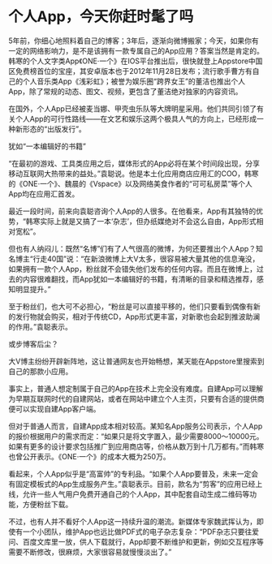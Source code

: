 # 个人App，今天你赶时髦了吗

5年前，你细心地照料着自己的博客；3年后，逐渐向微博搬家；今天，如果你有一定的网络影响力，是不是该拥有一款专属自己的App应用？答案当然是肯定的。韩寒的个人文字类App《ONE·一个》在IOS平台推出后，很快就登上Appstore中国区免费榜首位的宝座，其安卓版本也于2012年11月28日发布；流行歌手曹方有自己的个人音乐类App《浅彩虹》；被誉为娱乐圈“跨界女王”的董洁也推出个人App，除了常规的动态、图文、视频，更包含了董洁绝对独家的内容资讯。

在国外，个人App已经被麦当娜、甲壳虫乐队等大牌明星采用。他们共同引领了有关个人App的可行性路线——在文艺和娱乐这两个极具人气的方向上，已经形成一种新形态的“出版发行”。

犹如“一本编辑好的书籍”

“在最初的游戏、工具类应用之后，媒体形式的App必将在某个时间段出现，分享移动互联网大热带来的益处。”袁聪说。他是本土化应用商店应用汇的COO，韩寒的《ONE·一个》、魏晨的《Vspace》以及网络美食作者的“可可私房菜”等个人App均在应用汇首发。

最近一段时间，前来向袁聪咨询个人App的人很多。在他看来，App有其独特的优势，“韩寒实际上就是又搞了一本‘杂志’，但办纸媒绝对不会这么自由，App形式相对宽松”。

但也有人纳闷儿：既然“名博”们有了人气很高的微博，为何还要推出个人App？知名博主“行走40国”说：“在新浪微博上大V太多，很容易被大量其他的信息淹没，如果拥有一款个人App，粉丝就不会错失他们发布的任何内容。而且在微博上，过去的内容很难翻找，而App犹如一本编辑好的书籍，有清晰的目录和精选推荐，感知明显提升。”

至于粉丝们，也大可不必担心，“粉丝是可以直接平移的，他们只要看到偶像有新的发行物就会购买，相对于传统CD，App形式更丰富，对新歌也会起到推波助澜的作用。”袁聪表示。

或步博客后尘？

大V博主纷纷开辟新阵地，这让普通网友也开始畅想，某天能在Appstore里搜索到自己的那款小应用。

事实上，普通人想定制属于自己的App在技术上完全没有难度。自建App可以理解为早期互联网时代的自建网站，或者在网站中建立个人主页，只要有合适的提供商便可以实现自建App客户端。

但对于普通人而言，自建App成本相对较高。某知名App服务公司表示，个人App的报价根据用户的需求而定：“如果只是将文字置入，最少需要8000～10000元。如果有更多的设计要求包括推广到应用商店等，价格从数万到十几万都有。”而韩寒也曾公开表示。《ONE·一个》的成本大概为250万。

看起来，个人App似乎是“高富帅”的专利品。“如果个人App要普及，未来一定会有固定模板式的App生成服务产生。”袁聪表示。目前，款名为“剪客”的应用已经上线，允许一些人气用户免费开通自己的个人App，其中配套自动生成二维码等功能，方便粉丝下载。

不过，也有人并不看好个人App这一持续升温的潮流。新媒体专家魏武挥认为，即使有一个小团队，维护App也远比做PDF式的电子杂志复杂：“PDF杂志只要往爱问、百度文库里一放，供人下载就行，App却要不断维护和更新，例如交互程序等需要不断修改，很麻烦，大家很容易就慢慢淡出了。”